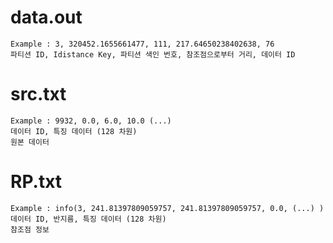# data.out
  ```
  Example : 3, 320452.1655661477, 111, 217.64650238402638, 76
  파티션 ID, Idistance Key, 파티션 색인 번호, 참조점으로부터 거리, 데이터 ID
  ```
# src.txt
  ```
  Example : 9932, 0.0, 6.0, 10.0 (...)
  데이터 ID, 특징 데이터 (128 차원)
  원본 데이터
  ```
# RP.txt
  ```
  Example : info(3, 241.81397809059757, 241.81397809059757, 0.0, (...) )
  데이터 ID, 반지름, 특징 데이터 (128 차원)
  참조점 정보
  ```
